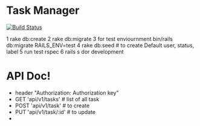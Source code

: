 # Task Manager
[![Build Status](https://travis-ci.org/niri4/task-manager-api.svg?branch=master)](https://travis-ci.org/niri4/task-manager-api)


1 rake db:create
2 rake db:migrate
3 for test enviournment bin/rails db:migrate RAILS_ENV=test
4 rake db:seed # to create Default user, status, label
5 run test rspec
6 rails s dor development


# API Doc!
- header "Authorization: Authorization key"
- GET 'api/v1/tasks' # list of all task
- POST 'api/v1/task' # to create
 - PUT 'api/v1/task/:id' # to update
 -

